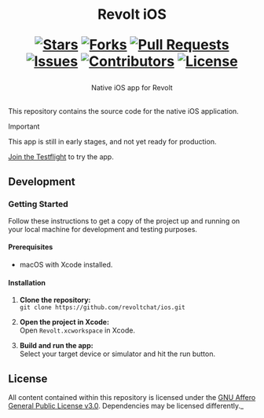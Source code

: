 <div align="center">
<h1>
  Revolt iOS
  
  [![Stars](https://img.shields.io/github/stars/revoltchat/ios?style=flat-square&logoColor=white)](https://github.com/revoltchat/ios/stargazers)
  [![Forks](https://img.shields.io/github/forks/revoltchat/ios?style=flat-square&logoColor=white)](https://github.com/revoltchat/ios/network/members)
  [![Pull Requests](https://img.shields.io/github/issues-pr/revoltchat/ios?style=flat-square&logoColor=white)](https://github.com/revoltchat/ios/pulls)
  [![Issues](https://img.shields.io/github/issues/revoltchat/ios?style=flat-square&logoColor=white)](https://github.com/revoltchat/ios/issues)
  [![Contributors](https://img.shields.io/github/contributors/revoltchat/ios?style=flat-square&logoColor=white)](https://github.com/revoltchat/ios/graphs/contributors)
  [![License](https://img.shields.io/github/license/revoltchat/ios?style=flat-square&logoColor=white)](https://github.com/revoltchat/ios/blob/main/LICENSE)
</h1>
Native iOS app for Revolt
</div>
<br/>

This repository contains the source code for the native iOS application.

> [!IMPORTANT]
> This app is still in early stages, and not yet ready for production.

[Join the Testflight](https://testflight.apple.com/join/mGSCJe13) to try the app.

## Development

### Getting Started

Follow these instructions to get a copy of the project up and running on your local machine for development and testing purposes.

#### Prerequisites

- macOS with Xcode installed.

#### Installation

1. **Clone the repository:** \
   `git clone https://github.com/revoltchat/ios.git`

2. **Open the project in Xcode:** \
   Open `Revolt.xcworkspace` in Xcode.

3. **Build and run the app:** \
   Select your target device or simulator and hit the run button.

## License

All content contained within this repository is licensed under the [GNU Affero General Public License v3.0](https://github.com/revoltchat/ios/blob/main/LICENSE). Dependencies may be licensed differently._
